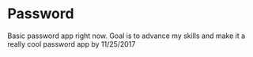 # Password
Basic password app right now. Goal is to advance my skills and make it a really cool password app by 11/25/2017

